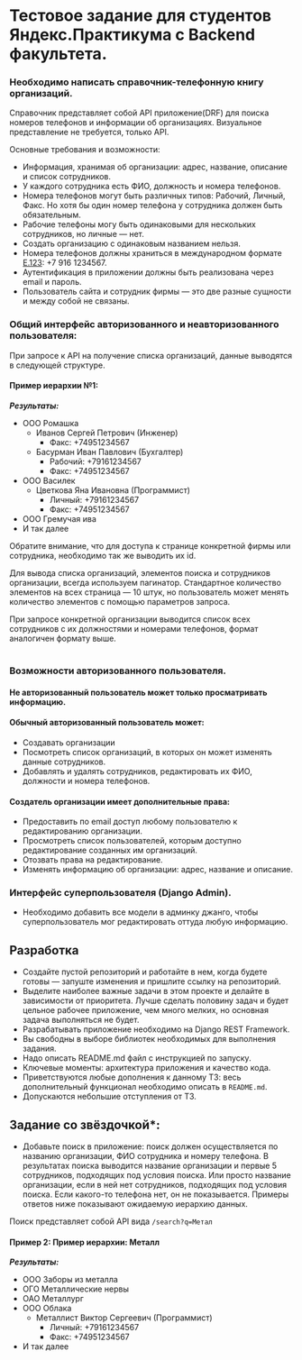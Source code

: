 # Тестовое задание для студентов Яндекс.Практикума с Backend факультета.

### Необходимо написать справочник-телефонную книгу организаций.

Справочник представляет собой API приложение(DRF) для поиска номеров телефонов и информации об организациях. Визуальное представление не требуется, только API.

Основные требования и возможности:
* Информация, хранимая об организации: адрес, название, описание и список сотрудников.
* У каждого сотрудника есть ФИО, должность и номера телефонов. 
* Номера телефонов могут быть различных типов: Рабочий, Личный, Факс. Но хотя бы один номер телефона у сотрудника должен быть обязательным. 
* Рабочие телефоны могу быть одинаковыми для нескольких сотрудников, но личные — нет. 
* Создать организацию с одинаковым названием нельзя.
* Номера телефонов должны храниться в международном формате [E.123](https://ru.wikipedia.org/wiki/E.123): +7 916 1234567.
* Аутентификация в приложении должны быть реализована через email и пароль.
* Пользователь сайта и сотрудник фирмы — это две разные сущности и между собой не связаны.

### Общий интерфейс авторизованного и неавторизованного пользователя:
При запросе к API на получение списка организаций, данные выводятся в следующей структуре. 


#### Пример иерархии №1:
**_Результаты:_**
* ООО Ромашка
    * Иванов Сергей Петрович (Инженер)
      * Факс: +74951234567
    * Басурман Иван Павлович (Бухгалтер)
      * Рабочий: +79161234567 
      * Факс: +74951234567
* ООО Василек
    * Цветкова Яна Ивановна (Программист)
      * Личный: +79161234567 
      * Факс: +74951234567
* ООО Гремучая ива
* И так далее

Обратите внимание, что для доступа к странице конкретной фирмы или сотрудника, необходимо так же выводить их id. 

Для вывода списка организаций, элементов поиска и сотрудников организации, всегда используем пагинатор. Стандартное количество элементов на всех страница — 10 штук, но пользователь может менять количество элементов с помощью параметров запроса. 

При запросе конкретной организации выводится список всех сотрудников с их должностями и номерами телефонов, формат аналогичен формату выше.

#

### Возможности авторизованного пользователя.
#### Не авторизованный пользователь может только просматривать информацию.
#### Обычный авторизованный пользователь может:
* Создавать организации
* Посмотреть список организаций, в которых он может изменять данные сотрудников.
* Добавлять и удалять сотрудников, редактировать их ФИО, должности и номера телефонов.

#### Создатель организации имеет дополнительные права:
* Предоставить по email доступ любому пользователю к редактированию организации. 
* Просмотреть список пользователей, которым доступно редактирование созданных им организаций.
* Отозвать права на редактирование.
* Изменять информацию об организации: адрес, название и описание.

### Интерфейс суперпользователя (Django Admin).
* Необходимо добавить все модели в админку джанго, чтобы суперпользователь мог редактировать оттуда любую информацию.

## Разработка
* Создайте пустой репозиторий и работайте в нем, когда будете готовы — запуште изменения и пришлите ссылку на репозиторий.
* Выделите наиболее важные задачи в этом проекте и делайте в зависимости от приоритета. Лучше сделать половину задач и будет цельное рабочее приложение, чем много мелких, но основная задача выполняться не будет. 
* Разрабатывать приложение необходимо на Django REST Framework.
* Вы свободны в выборе библиотек необходимых для выполнения задания.
* Надо описать README.md файл с инструкцией по запуску.
* Ключевые моменты: архитектура приложения и качество кода.
* Приветствуются любые дополнения к данному ТЗ: весь дополнительный функционал необходимо описать в `README.md`.
* Допускаются небольшие отступления от ТЗ.



## Задание со звёздочкой*:

* Добавьте поиск в приложение: поиск должен осуществляется по названию организации, ФИО сотрудника и номеру телефона. В результатах поиска выводится название организации и первые 5 сотрудников, подходящих под условия поиска. Или просто название организации, если в ней нет сотрудников, подходящих под условия поиска. Если какого-то телефона нет, он не показывается. Примеры ответов ниже показывают ожидаемую иерархию данных.

Поиск представляет собой API вида `/search?q=Метал`
#### Пример 2: Пример иерархии: Металл
**_Результаты:_**
* ООО Заборы из металла
* ОГО Металлические нервы
* ОАО Металлург
* ООО Облака
    * Металлист Виктор Сергеевич (Программист)
      * Личный: +79161234567 
      * Факс: +74951234567
* И так далее

